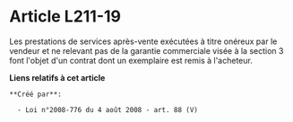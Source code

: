# Article L211-19

Les prestations de services après-vente exécutées à titre onéreux par le vendeur et ne relevant pas de la garantie
commerciale visée à la section 3 font l'objet d'un contrat dont un exemplaire est remis à l'acheteur.

**Liens relatifs à cet article**

	**Créé par**:

	  - Loi n°2008-776 du 4 août 2008 - art. 88 (V)

